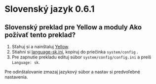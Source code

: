 Slovenský jazyk 0.6.1
======================
Slovenský preklad pre Yellow a moduly
Ako požívať tento preklad?
----------------------
1. Sťahuj si a nainštaluj [Yellow](https://github.com/datenstrom/yellow/).  
2. Stiahni si [language-sk.ini](language-sk.ini?raw=true), kopíruj do priečinka `system/config` .  
3. Pre zapnutie prekladu edituj súbor `system/config/config.ini` a preíš `Language: sk`.

Pre odinštalovanie zmazaj jazykový súbor a nastav si predvoľebné nastavenia.
